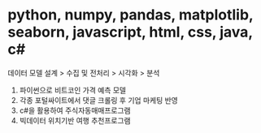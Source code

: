 # python, numpy, pandas, matplotlib, seaborn, javascript, html, css, java, c#
데이터 모델 설계 > 수집 및 전처리 > 시각화 > 분석
1. 파이썬으로 비트코인 가격 예측 모델 
2. 각종 포털싸이트에서 댓글 크롤링 후 기업 마케팅 반영
3. c#을 활용하여 주식자동매매프로그램
4. 빅데이터 위치기반 여행 추천프로그램
